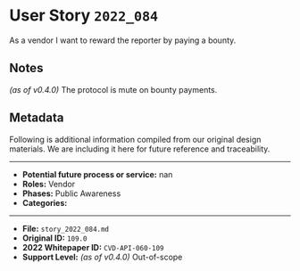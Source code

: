 
# User Story `2022_084` #

As a vendor I want to reward the reporter by paying a bounty.

## Notes ##

*(as of v0.4.0)*
The protocol is mute on bounty payments.


## Metadata ##

Following is additional information compiled from our original design materials.
We are including it here for future reference and traceability.

---

- **Potential future process or service:** nan
- **Roles:** Vendor
- **Phases:** Public Awareness
- **Categories:** 

---

- **File:** `story_2022_084.md`
- **Original ID:** `109.0`
- **2022 Whitepaper ID:** `CVD-API-060-109`
- **Support Level:** *(as of v0.4.0)* Out-of-scope
